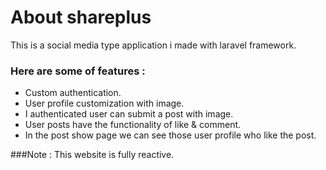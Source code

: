 # About shareplus

This is a social media type application i made with laravel framework.
### Here are some of features :
- Custom authentication.
- User profile customization with image.
- I authenticated user can submit a post with image.
- User posts have the functionality of like & comment.
- In the post show page we can see those user profile who like the post.

###Note : This website is fully reactive.
